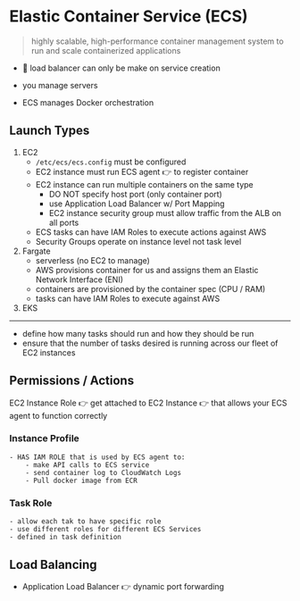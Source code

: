 # Elastic Container Service (ECS)

> highly scalable, high-performance container management system to run and scale containerized applications

- 🚨 load balancer can only be make on service creation

- you manage servers
- ECS manages Docker orchestration

## Launch Types

1. EC2
	- `/etc/ecs/ecs.config` must be configured
	- EC2 instance must run ECS agent 👉 to register container
	- EC2 instance can run multiple containers on the same type
		- DO NOT specify host port (only container port)
		- use Application Load Balancer w/ Port Mapping
		- EC2 instance security group must allow traffic from the ALB on all ports
	- ECS tasks can have IAM Roles to execute actions against AWS
	- Security Groups operate on instance level not task level
2. Fargate
	- serverless (no EC2 to manage)
	- AWS provisions container for us and assigns them an Elastic Network Interface (ENI)
	- containers are provisioned by the container spec (CPU / RAM)
	- tasks can have IAM Roles to execute against AWS
3. EKS


---

- define how many tasks should run and how they should be run
- ensure that the number of tasks desired is running across our fleet of EC2 instances



## Permissions / Actions

EC2 Instance Role 👉 get attached to EC2 Instance 👉 that allows your ECS agent to function correctly

### Instance Profile
	- HAS IAM ROLE that is used by ECS agent to:
		- make API calls to ECS service
		- send container log to CloudWatch Logs
		- Pull docker image from ECR

### Task Role
	- allow each tak to have specific role
	- use different roles for different ECS Services
	- defined in task definition

## Load Balancing

- Application Load Balancer 👉 dynamic port forwarding
